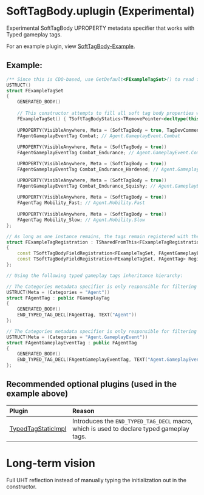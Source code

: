 # SoftTagBody.uplugin (Experimental)
Experimental SoftTagBody UPROPERTY metadata specifier that works with Typed gameplay tags.

For an example plugin, view [SoftTagBody-Example](https://github.com/ubytedev/SoftTagBody-Example).

## Example:
```cpp
/** Since this is CDO-based, use GetDefault<FExampleTagSet>() to read fields */
USTRUCT()
struct FExampleTagSet
{
    GENERATED_BODY()
    
    // This constructor attempts to fill all soft tag body properties with its corresponding tag value.
    FExampleTagSet() { TSoftTagBodyStatics<TRemovePointer<decltype(this)>::Type>::InitFields<FAgentGameplayEventTag, FAgentTag>(this); }
    
    UPROPERTY(VisibleAnywhere, Meta = (SoftTagBody = true, TagDevComment = "Tag dev comment that's used when this property gets registered as native gameplay tag. "))
    FAgentGameplayEventTag Combat; // Agent.GameplayEvent.Combat
    
    UPROPERTY(VisibleAnywhere, Meta = (SoftTagBody = true))
    FAgentGameplayEventTag Combat_Endurance; // Agent.GameplayEvent.Combat.Endurance

    UPROPERTY(VisibleAnywhere, Meta = (SoftTagBody = true))
    FAgentGameplayEventTag Combat_Endurance_Hardened; // Agent.GameplayEvent.Combat.Hardened

    UPROPERTY(VisibleAnywhere, Meta = (SoftTagBody = true))
    FAgentGameplayEventTag Combat_Endurance_Squishy; // Agent.GameplayEvent.Combat.Squishy
	
    UPROPERTY(VisibleAnywhere, Meta = (SoftTagBody = true))
    FAgentTag Mobility_Fast; // Agent.Mobility.Fast
	
    UPROPERTY(VisibleAnywhere, Meta = (SoftTagBody = true))
    FAgentTag Mobility_Slow; // Agent.Mobility.Slow
};

// As long as one instance remains, the tags remain registered with the gameplay tags module.
struct FExampleTagRegistration : TSharedFromThis<FExampleTagRegistration>
{
    const TSoftTagBodyFieldRegistration<FExampleTagSet, FAgentGameplayEventTag> Registration1;
    const TSoftTagBodyFieldRegistration<FExampleTagSet, FAgentTag> Registration2;
};

// Using the following typed gameplay tags inheritance hierarchy:

// The Categories metadata specifier is only responsible for filtering the GameplayTag in the editor.
USTRUCT(Meta = (Categories = "Agent"))
struct FAgentTag : public FGameplayTag
{
    GENERATED_BODY()
    END_TYPED_TAG_DECL(FAgentTag, TEXT("Agent"))
};

// The Categories metadata specifier is only responsible for filtering the GameplayTag in the editor.
USTRUCT(Meta = (Categories = "Agent.GameplayEvent"))
struct FAgentGameplayEventTag : public FAgentTag
{
    GENERATED_BODY()
    END_TYPED_TAG_DECL(FAgentGameplayEventTag, TEXT("Agent.GameplayEvent"))
};

```
## Recommended optional plugins (used in the example above)
| Plugin | Reason |
| :----- | :----- |
| [TypedTagStaticImpl](https://github.com/ubytedev/TypedTagStaticImpl) | Introduces the `END_TYPED_TAG_DECL` macro, which is used to declare typed gameplay tags. |

# Long-term vision

Full UHT reflection instead of manually typing the initialization out in the constructor.

